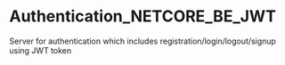 # Authentication_NETCORE_BE_JWT
Server for authentication which includes registration/login/logout/signup using JWT token
